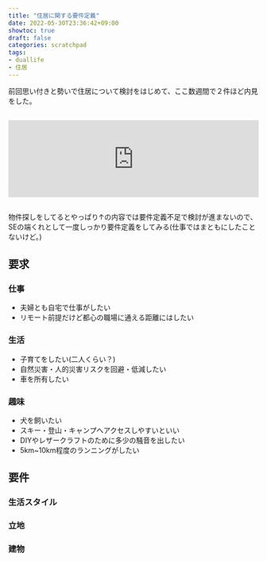 ```yaml
---
title: "住居に関する要件定義"
date: 2022-05-30T23:36:42+09:00
showtoc: true
draft: false
categories: scratchpad
tags: 
- duallife
- 住居
---
```


前回思い付きと勢いで住居について検討をはじめて、ここ数週間で２件ほど内見をした。
<iframe class="hatenablogcard" style="width:100%;height:155px;margin:15px 0;max-width:680px;" title="住居に関する計画 | Idereal" src="https://hatenablog-parts.com/embed?url=https://tmd-tty.github.io/hugo/posts/2022/05/07/" frameborder="0" scrolling="no"></iframe>

物件探しをしてるとやっぱり↑の内容では要件定義不足で検討が進まないので、SEの端くれとして一度しっかり要件定義をしてみる(仕事ではまともにしたことないけど。)


## 要求
### 仕事
+ 夫婦とも自宅で仕事がしたい
+ リモート前提だけど都心の職場に通える距離にはしたい
### 生活
+ 子育てをしたい(二人くらい？)
+ 自然災害・人的災害リスクを回避・低減したい
+ 車を所有したい
### 趣味
+ 犬を飼いたい
+ スキー・登山・キャンプへアクセスしやすいといい
+ DIYやレザークラフトのために多少の騒音を出したい
+ 5km~10km程度のランニングがしたい

## 要件
### 生活スタイル
### 立地
### 建物